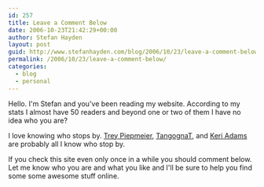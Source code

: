 ```yaml
---
id: 257
title: Leave a Comment Below
date: 2006-10-23T21:42:29+00:00
author: Stefan Hayden
layout: post
guid: http://www.stefanhayden.com/blog/2006/10/23/leave-a-comment-below/
permalink: /2006/10/23/leave-a-comment-below/
categories:
  - blog
  - personal
---
```

<p>Hello. I'm Stefan and you've been reading my website. According to my stats I almost have 50 readers and beyond one or two of them I have no idea who you are?</p>
<p>I love knowing who stops by. <a href="http://syntheticrabbit.com/">Trey Piepmeier</a>, <a href="http://www.tangognat.com/">TangognaT</a>, and <a href="http://www.yalit.com">Keri Adams</a> are probably all I know who stop by.</p>
<p>If you check this site even only once in a while you should comment below. Let me know who you are and what you like and I'll be sure to help you find some some awesome stuff online.
</p>

